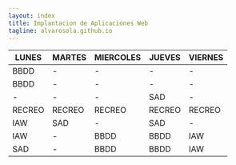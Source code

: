 ```yaml
---
layout: index
title: Implantacion de Aplicaciones Web 
tagline: alvarosola.github.io
---
```


| LUNES         | MARTES        | MIERCOLES     | JUEVES        | VIERNES       |
| ---           | ---           | ---           | ---           | ---           | 
| BBDD          |     -         |     -         |     -         |      -        |
| BBDD          |     -         |     -         |     -         |      -        |
|  -            |     -         |     -         | SAD           |      -        |
| RECREO        | RECREO        | RECREO        | RECREO        | RECREO        |
| IAW           | SAD           |     -         | SAD           |      -        |
| IAW           |     -         | BBDD          | BBDD          | IAW           |
| SAD           |     -         | BBDD          | BBDD          | IAW           |